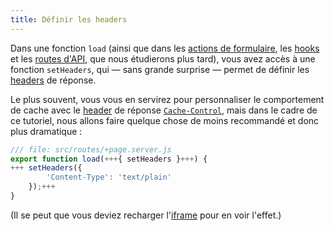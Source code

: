 ```yaml
---
title: Définir les headers
---
```


Dans une fonction `load` (ainsi que dans les [actions de formulaire](the-form-element), les [hooks](handle) et les [routes d'API](get-handlers), que nous étudierons plus tard), vous avez accès à une fonction `setHeaders`, qui — sans grande surprise — permet de définir les <span class="vo">[headers](SVELTE_SITE_URL/docs/web#header)</span> de réponse.

Le plus souvent, vous vous en servirez pour personnaliser le comportement de cache avec le <span class="vo">[header](SVELTE_SITE_URL/docs/web#header)</span> de réponse [`Cache-Control`](https://developer.mozilla.org/fr/docs/Web/HTTP/Headers/Cache-Control), mais dans le cadre de ce tutoriel, nous allons faire quelque chose de moins recommandé et donc plus dramatique :

```js
/// file: src/routes/+page.server.js
export function load(+++{ setHeaders }+++) {
+++	setHeaders({
		'Content-Type': 'text/plain'
	});+++
}
```

(Il se peut que vous deviez recharger l'<span class="vo">[iframe](SVELTE_SITE_URL/docs/web#iframe)</span> pour en voir l'effet.)
